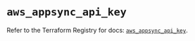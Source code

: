# `aws_appsync_api_key`

Refer to the Terraform Registry for docs: [`aws_appsync_api_key`](https://registry.terraform.io/providers/hashicorp/aws/5.56.1/docs/resources/appsync_api_key).
